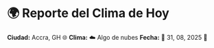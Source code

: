 # 🌍 Reporte del Clima de Hoy

**Ciudad:** Accra, GH 🌐
**Clima:** ☁️ Algo de nubes
**Fecha:** 📅 31, 08, 2025 🚀
